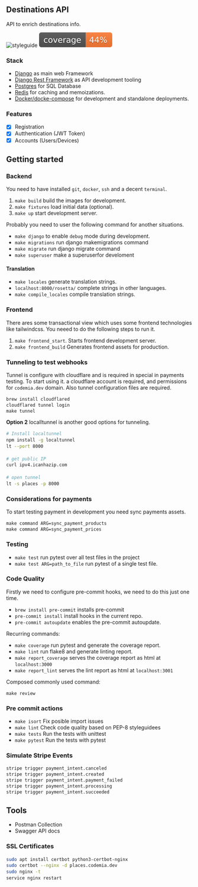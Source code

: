 ## Destinations API

API to enrich destinations info.

![styleguide](https://img.shields.io/badge/styleguide-flake8-blue)
![Coverage](web/badges/coverage.svg)

### Stack

* [Django](https://www.djangoproject.com/) as main web Framework
* [Django Rest Framework](http://www.django-rest-framework.org/) as API development tooling
* [Postgres](http://www.django-rest-framework.org/) for SQL Database
* [Redis](http://redis.io/) for caching and memoizations.
* [Docker/docke-compose](http://www.django-rest-framework.org/) for development and standalone deployments.

### Features

- [x] Registration
- [x] Autthentication (JWT Token)
- [x] Accounts (Users/Devices)

## Getting started

### Backend

You need to have installed `git`, `docker`, `ssh` and a decent `terminal`.

1. `make build` build the images for development.
2. `make fixtures` load initial data (optional).
3. `make up` start development server.

Probably you need to user the following command for another situations.

* `make django` to enable `debug` mode during development.
* `make migrations` run django makemigrations command
* `make migrate` run django migrate command
* `make superuser` make a superuserfor develoment

#### Translation

* `make locales` generate translation strings.
* `localhost:8000/rosetta/` complete strings in other languages.
* `make compile_locales` compile translation strings.

### Frontend

There ares some transactional view which uses some frontend technologies like tailwindcss.
You neeed to do the following steps to run it.

1. `make frontend_start`. Starts frontend development server.
2. `make frontend_build` Generates frontend assets for production.

### Tunneling to test webhooks

Tunnel is configure with cloudflare and is required in special in payments testing.
To start using it. a cloudflare account is required, and permissions for `codemia.dev` domain.
Also tunnel configuration files are required.

```
brew install cloudflared
cloudflared tunnel login
make tunnel
```

**Option 2**
localltunnel is another good options for tunneling.

```bash
# Install localtunnel
npm install -g localtunnel
lt --port 8000

# get public IP
curl ipv4.icanhazip.com

# open tunnel
lt -s places -p 8000
```

### Considerations for payments

To start testing payment in development you need sync payments assets.

```
make command ARG=sync_payment_products
make command ARG=sync_payment_prices
```

### Testing

* `make test` run pytest over all test files in the project
* `make test ARG=path_to_file` run pytest of a single test file.

### Code Quality

Firstly we need to configure pre-commit hooks, we need to do this just one time.

* `brew install pre-commit` installs pre-commit
* `pre-commit install` install hooks in the current repo.
* `pre-commit autoupdate` enables the pre-commit autoupdate.

Recurring commands:

* `make coverage` run pytest and generate the coverage report.
* `make lint` run flake8 and generate linting report.
* `make report_coverage` serves the coverage report as html at `localhost:3000`
* `make report_lint` serves the lint report as html at `localhost:3001`

Composed commonly used command:

```
make review
```

### Pre commit actions

* `make isort` Fix posible import issues
* `make lint` Check code quality based on PEP-8 styleguidees
* `make tests` Run the tests with unittest
* `make pytest` Run the tests with pytest

### Simulate Stripe Events

```
stripe trigger payment_intent.canceled
stripe trigger payment_intent.created
stripe trigger payment_intent.payment_failed
stripe trigger payment_intent.processing
stripe trigger payment_intent.succeeded
```

## Tools

- Postman Collection
- Swagger API docs

### SSL Certificates

```bash
sudo apt install certbot python3-certbot-nginx
sudo certbot --nginx -d places.codemia.dev
sudo nginx -t
service nginx restart
```


